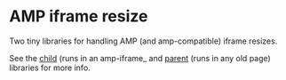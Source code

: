 # AMP iframe resize

Two tiny libraries for handling AMP (and amp-compatible) iframe resizes.

See the [child](child/) (runs in an amp-iframe\_ and [parent](parent/) (runs in
any old page) libraries for more info.
